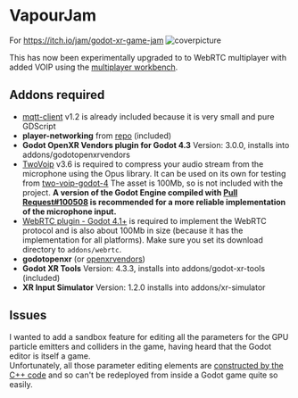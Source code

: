 # VapourJam

For https://itch.io/jam/godot-xr-game-jam
![coverpicture](https://github.com/goatchurchprime/vapourjam/assets/677254/54567781-32aa-42a4-9110-e26f8681db9a)

This has now been experimentally upgraded to to WebRTC multiplayer with added VOIP using the 
[multiplayer workbench](https://github.com/goatchurchprime/godot_multiplayer_networking_workbench).

## Addons required

* [mqtt-client](https://godotengine.org/asset-library/asset/1993) v1.2 is already included because it is very small and pure GDScript
* **player-networking** from [repo](https://github.com/goatchurchprime/godot_multiplayer_networking_workbench) (included)
* **Godot OpenXR Vendors plugin for Godot 4.3** Version: 3.0.0, installs into addons/godotopenxrvendors
* [TwoVoip](https://godotengine.org/asset-library/asset/3169) v3.6 is required to compress your audio stream from the microphone using the Opus library.  It can be used on its own for testing from [two-voip-godot-4](https://github.com/goatchurchprime/two-voip-godot-4)  The asset is 100Mb, so is not included with the project.  **A version of the Godot Engine compiled with [Pull Request#100508](https://github.com/godotengine/godot/pull/100508) is recommended for a more reliable implementation of the microphone input.**
* [WebRTC plugin - Godot 4.1+](https://godotengine.org/asset-library/asset/2103) is required to implement the WebRTC protocol and is also about 100Mb in size (because it has the implementation for all platforms).  Make sure you set its download directory to `addons/webrtc`. 
* **godotopenxr** (or [openxrvendors](https://github.com/GodotVR/godot_openxr_vendors))
* **Godot XR Tools** Version: 4.3.3, installs into addons/godot-xr-tools (included)
* **XR Input Simulator** Version: 1.2.0 installs into addons/xr-simulator

## Issues

I wanted to add a sandbox feature for editing all the parameters for the GPU particle emitters 
and colliders in the game, having heard that the Godot editor is itself a game.  
Unfortunately, all those parameter editing elements are 
[constructed by the C++ code](https://github.com/godotengine/godot/blob/master/scene/resources/particle_process_material.cpp#L2067) 
and so can't be redeployed from inside a Godot game quite so easily.

